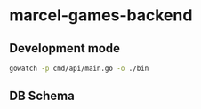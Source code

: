 # marcel-games-backend

## Development mode

```bash
gowatch -p cmd/api/main.go -o ./bin
```

## DB Schema